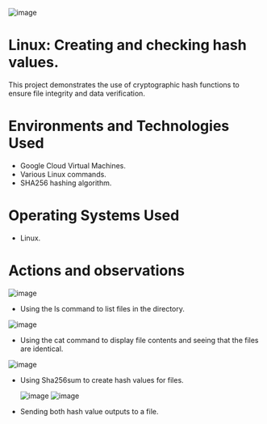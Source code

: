 ![image](https://github.com/user-attachments/assets/09fb938b-03bf-4fb0-aca2-99b2b21024b0)


# Linux: Creating and checking hash values.
This project demonstrates the use of cryptographic hash functions to ensure file integrity and data verification.

# Environments and Technologies Used</h2>
- Google Cloud Virtual Machines.
- Various Linux commands.
- SHA256 hashing algorithm. 

# Operating Systems Used </h2>
- Linux.

# Actions and observations

![image](https://github.com/user-attachments/assets/b3f7ce41-385b-4ba5-937e-42f89e5c8fc6)

- Using the ls command to list files in the directory.

![image](https://github.com/user-attachments/assets/b542aa42-5f43-47fe-a78f-c2973b140ac1)

- Using the cat command to display file contents and seeing that the files are identical.

![image](https://github.com/user-attachments/assets/c2bfc895-4d00-44d3-800c-fdcc359d45d8)

- Using Sha256sum to create hash values for files.

  ![image](https://github.com/user-attachments/assets/ebd88bf7-4aa2-4bdc-90a9-68012e52393b)
  ![image](https://github.com/user-attachments/assets/d59bbff7-a135-49e7-951a-f32e7813c8a4)

- Sending both hash value outputs to a file.
